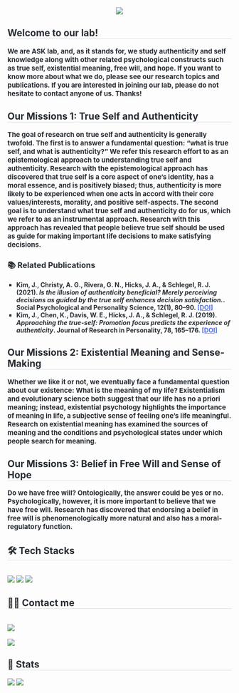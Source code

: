 <div align= "center">
    <img src="https://capsule-render.vercel.app/api?type=waving&color=0:a6abbe,100:5672f0&height=240&text=ASK%20Laboratory&animation=fadeIn&fontColor=000000&fontSize=60" />
    </div>
    <div style="text-align: left;"> 
    <h2 style="border-bottom: 1px solid #d8dee4; color: #282d33;"> Welcome to our lab! </h2>  
    <div style="font-weight: 700; font-size: 15px; text-align: left; color: #282d33;"> We are ASK lab, and, as it stands for, we study authenticity and self knowledge along with other related psychological constructs such as true self, existential meaning, free will, and hope. If you want to know more about what we do, please see our research topics and publications. If you are interested in joining our lab, please do not hesitate to contact anyone of us. Thanks!</li> </div> 
    </div>
    <div style="text-align: left;"> 
    <h2 style="border-bottom: 1px solid #d8dee4; color: #282d33;"> Our Missions 1: True Self and Authenticity </h2>  
    <div style="font-weight: 700; font-size: 15px; text-align: left; color: #282d33;"> The goal of research on true self and authenticity is generally twofold. The first is to answer a fundamental question: “what is true self, and what is authenticity?” We refer this research effort to as an epistemological approach to understanding true self and authenticity. Research with the epistemological approach has discovered that true self is a core aspect of one’s identity, has a moral essence, and is positively biased; thus, authenticity is more likely to be experienced when one acts in accord with their core values/interests, morality, and positive self-aspects. The second goal is to understand what true self and authenticity do for us, which we refer to as an instrumental approach.  Research with this approach has revealed that people believe true self should be used as guide for making important life decisions to make satisfying decisions.
    </li>
    <div style="text-align: left; margin-top: 20px;">
        <h3 style="color: #282d33;"> 📚 Related Publications </h3>
        <ul style="font-size: 14px; color: #282d33; list-style-type: square; padding-left: 20px;">
            <li>
                <strong>Kim, J.</strong>, Christy, A. G., Rivera, G. N., Hicks, J. A., & Schlegel, R. J. (2021). 
                <em>Is the illusion of authenticity beneficial? Merely perceiving decisions as guided by the true self enhances decision satisfaction.</em>. Social Psychological and Personality Science, 12(1), 80–90.
                <a href="https://doi.org/10.1177/1948550620903202" target="_blank" style="color: #5672f0;">[DOI]</a>
            </li>
            <li>
                <strong>Kim, J.</strong>, Chen, K., Davis, W. E., Hicks, J. A., & Schlegel, R. J. (2019). 
                <em>Approaching the true-self: Promotion focus predicts the experience of authenticity</em>. Journal of Research in Personality, 78, 165–176. 
                <a href="https://doi.org/10.1016/j.jrp.2018.12.001" target="_blank" style="color: #5672f0;">[DOI]</a>
            </li>
        </ul>
    </div>
    </div> 
    <h2 style="border-bottom: 1px solid #d8dee4; color: #282d33;"> Our Missions 2: Existential Meaning and Sense-Making </h2>  
    <div style="font-weight: 700; font-size: 15px; text-align: left; color: #282d33;"> Whether we like it or not, we eventually face a fundamental question about our existence: What is the meaning of my life? Existentialism and evolutionary science both suggest that our life has no a priori meaning; instead, existential psychology highlights the importance of meaning in life, a subjective sense of feeling one’s life meaningful. Research on existential meaning has examined the sources of meaning and the conditions and psychological states under which people search for meaning. </li> </div>
    <h2 style="border-bottom: 1px solid #d8dee4; color: #282d33;"> Our Missions 3: Belief in Free Will and Sense of Hope </h2> 
    <div style="font-weight: 700; font-size: 15px; text-align: left; color: #282d33;"> Do we have free will? Ontologically, the answer could be yes or no. Psychologically, however, it is more important to believe that we have free will. Research has discovered that endorsing a belief in free will is phenomenologically more natural and also has a moral-regulatory function. </li> </div>
    </div>
    <div style="text-align: left;">
    <h2 style="border-bottom: 1px solid #d8dee4; color: #282d33;"> 🛠️ Tech Stacks </h2> <br> 
    <div style="margin: ; text-align: left;" "text-align: left;"> <img src="https://img.shields.io/badge/Github-181717?style=flat&logo=Github&logoColor=white">
          <img src="https://img.shields.io/badge/GitHub Pages-222222?style=flat&logo=GitHub Pages&logoColor=white">
          <img src="https://img.shields.io/badge/Notion-000000?style=flat&logo=Notion&logoColor=white">
          </div>
    </div>
    <div style="text-align: left;">
    <h2 style="border-bottom: 1px solid #d8dee4; color: #282d33;"> 🧑‍💻 Contact me </h2> <br> 
    <div style="text-align: left;"> <a href=mailto:askpsylab@gmail.com> <img src="https://img.shields.io/badge/Gmail-EA4335?style=flat&logo=Gmail&logoColor=white&link=mailto:askpsylab@gmail.com"> </a>
          </div>  <br> 
    <div style="text-align: left;"> <a href="https://hits.seeyoufarm.com"> <img src="https://hits.seeyoufarm.com/api/count/incr/badge.svg?url=https%3A%2F%2Fgithub.com%2Fask-psy-lab%2F&count_bg=%23000000&title_bg=%23000000&icon=github.svg&icon_color=%23FFFFFF&title=GitHub&edge_flat=false"/></a>
       </div> 
    </div>
    <div style="text-align: left;"> 
    <h2 style="border-bottom: 1px solid #d8dee4; color: #282d33;"> 🏅 Stats </h2> <div style="text-align: left;"> <img src="https://github-readme-stats.vercel.app/api?username=ask-psy-lab&bg_color=180,00000000,&title_color=000000&text_color=000000"
         /> <img src="https://github-readme-stats.vercel.app/api/top-langs/?username=ask-psy-lab&layout=compact&bg_color=180,00000000,&title_color=000000&text_color=000000"
           /> </div> 
    </div>
